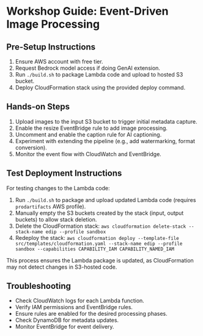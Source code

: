 # Workshop Guide: Event-Driven Image Processing

## Pre-Setup Instructions
1. Ensure AWS account with free tier.
2. Request Bedrock model access if doing GenAI extension.
3. Run `./build.sh` to package Lambda code and upload to hosted S3 bucket.
4. Deploy CloudFormation stack using the provided deploy command.

## Hands-on Steps
1. Upload images to the input S3 bucket to trigger initial metadata capture.
2. Enable the resize EventBridge rule to add image processing.
3. Uncomment and enable the caption rule for AI captioning.
4. Experiment with extending the pipeline (e.g., add watermarking, format conversion).
5. Monitor the event flow with CloudWatch and EventBridge.

## Test Deployment Instructions

For testing changes to the Lambda code:

1. Run `./build.sh` to package and upload updated Lambda code (requires `prodartifacts` AWS profile).
2. Manually empty the S3 buckets created by the stack (input, output buckets) to allow stack deletion.
3. Delete the CloudFormation stack: `aws cloudformation delete-stack --stack-name edip --profile sandbox`
4. Redeploy the stack: `aws cloudformation deploy --template-file src/templates/cloudformation.yaml --stack-name edip --profile sandbox --capabilities CAPABILITY_IAM CAPABILITY_NAMED_IAM`

This process ensures the Lambda package is updated, as CloudFormation may not detect changes in S3-hosted code.

## Troubleshooting
- Check CloudWatch logs for each Lambda function.
- Verify IAM permissions and EventBridge rules.
- Ensure rules are enabled for the desired processing phases.
- Check DynamoDB for metadata updates.
- Monitor EventBridge for event delivery.